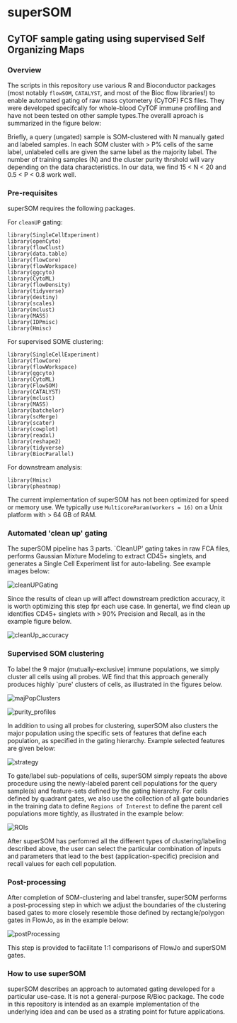 # superSOM
## CyTOF sample gating using supervised Self Organizing Maps

### Overview

The scripts in this repository use various R and Bioconductor packages (most notably `flowSOM`, `CATALYST`, and most of the Bioc flow libraries!) to enable automated gating of raw mass cytometery (CyTOF) FCS files. They were developed specifcally for whole-blood CyTOF immune profiling and have not been tested on other sample types.The overalll aproach is summarized in the figure below:

Briefly, a query (ungated) sample is SOM-clustered with N manually gated and labeled samples. In each SOM cluster with > P% cells of the same label, unlabeled cells are given the same label as the majority label. The number of training samples (N) and the cluster purity thrshold will vary depending on the data characteristics. In our data, we find 15 < N < 20 and 0.5 < P < 0.8 work well.

### Pre-requisites

superSOM requires the following packages. 

For `cleanUP` gating:

```
library(SingleCellExperiment)
library(openCyto)
library(flowClust)
library(data.table)
library(flowCore)
library(flowWorkspace)
library(ggcyto)
library(CytoML)
library(flowDensity)
library(tidyverse)
library(destiny)
library(scales)	
library(mclust)
library(MASS)
library(IDPmisc)
library(Hmisc)
```

For supervised SOME clustering:

```
library(SingleCellExperiment)
library(flowCore)
library(flowWorkspace)
library(ggcyto)
library(CytoML)
library(FlowSOM)
library(CATALYST)
library(mclust)
library(MASS)
library(batchelor)
library(scMerge)
library(scater)
library(cowplot)
library(readxl)
library(reshape2)
library(tidyverse)
library(BiocParallel) 
```

For downstream analysis:
```
library(Hmisc)
library(pheatmap)
```

The current implementation of superSOM has not been optimized for speed or memory use. We typically use `MulticoreParam(workers = 16)` on a Unix platform with > 64 GB of RAM.

### Automated 'clean up' gating

The superSOM pipeline has 3 parts. `CleanUP' gating takes in raw FCA files, performs Gaussian Mixture Modeling to extract CD45+ singlets, and generates a Single Cell Experiment list for auto-labeling. See example images below:

![cleanUPGating](https://user-images.githubusercontent.com/46689973/104108847-17e1dd80-527d-11eb-990b-7ba650d1bdf3.png)

Since the results of clean up will affect downstream prediction accuracy, it is worth optimizing this step fpr each use case. In genertal, we find clean up identifies CD45+ singlets with > 90% Precision  and Recall, as in the example figure below. 

![cleanUp_accuracy](https://user-images.githubusercontent.com/46689973/104108903-714a0c80-527d-11eb-8f30-b3f3ec241565.png)

### Supervised SOM clustering

To label the 9 major (mutually-exclusive) immune populations, we simply cluster all cells using all probes. WE find that this approach generally produces highly `pure' clusters of cells, as illustrated in the figures below.

![majPopClusters](https://user-images.githubusercontent.com/46689973/104108917-87f06380-527d-11eb-832f-edf84fdf9406.png)

![purity_profiles](https://user-images.githubusercontent.com/46689973/104108919-8a52bd80-527d-11eb-8605-b72548a5417f.png)

In addition to using all probes for clustering, superSOM also clusters the major population using the specific sets of features that define each population, as specified in the gating hierarchy. Example selected features are given below:

![strategy](https://user-images.githubusercontent.com/46689973/104108921-8c1c8100-527d-11eb-80e4-19665af258e3.png)

To gate/label sub-populations of cells, superSOM simply repeats the above procedure using the newly-labeled parent cell populations for the query sample(s) and feature-sets defined by the gating hierarchy. For cells defined by quadrant gates, we also use the collection of all gate boundaries in the training data to define `Regions of Interest` to define the parent cell populations more tightly, as illustrated in the example below:

![ROIs](https://user-images.githubusercontent.com/46689973/104108926-92126200-527d-11eb-92ab-5be7293bcf31.png)

After superSOM has perfomred all the different types of clustering/labeling described above, the user can select the particular combination of inputs and parameters that lead to the best (application-specific) precision and recall values for each cell population.

### Post-processing

After completion of SOM-clustering and label transfer, superSOM performs a post-processing step in which we adjust the boundaries of the clustering based gates to more closely resemble those defined by rectangle/polygon gates in FlowJo, as in the example below:

![postProcessing](https://user-images.githubusercontent.com/46689973/104108928-976fac80-527d-11eb-8fbc-3c0a081beb8a.png)

This step is provided to facilitate 1:1 comparisons of FlowJo and superSOM gates.

### How to use superSOM

superSOM describes an approach to automated gating developed for a particular use-case. It is not a general-purpose R/Bioc package. The code in this repository is intended as an example implementation of the underlying idea and can be used as a strating point for future applications.


